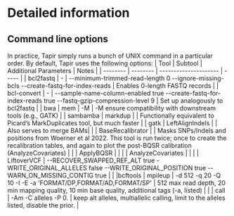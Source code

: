 # Detailed information


## Command line options
In practice, Tapir simply runs a bunch of UNIX command in a particular order. By default, Tapir uses the following options:
|  Tool     |  Subtool | Additional Parameters | Notes |
| --------  | -------- | --------------------- | ----- |
|  bcl2fastq | -       | --minimum-trimmed-read-length 0 --ignore-missing-bcls --create-fastq-for-index-reads | Enables 0-length FASTQ records |
| bcl-convert | -      | --sample-name-column-enabled true --create-fastq-for-index-reads true --fastq-gzip-compression-level 9 | Set up analogously to bcl2fastq |
| bwa  | mem | -M | -M ensure compatibility with downstream tools (e.g., GATK) |
| sambamba | markdup |  | Functionally equivalent to Picard’s MarkDuplicates tool, but much faster |
| gatk   |  LeftAlignIndels |  | Also serves to merge BAMs|
|        | BaseRecalibrator |  | Masks SNPs/Indels and positions from Woerner et al 2022. This tool is run twice; once to create the recalibration tables, and again to plot the post-BQSR calibration (AnalyzeCovariates) |
|   | ApplyBQSR | |
|   | AnalyzeCovariates | |
|   | LiftoverVCF | --RECOVER_SWAPPED_REF_ALT true -WRITE_ORIGINAL_ALLELES false --WRITE_ORIGINAL_POSITION true --WARN_ON_MISSING_CONTIG true | |
|bcftools | mpileup | -d 512 -q 20 -Q 10 -I -E -a 'FORMAT/DP,FORMAT/AD,FORMAT/SP' | 512 max read depth, 20 min mapping quality, 10 min base quality, additional tags (-a, listed) |
|  | call | -Am -C alleles -P 0. | keep alt alleles, multiallelic calling, limit to the alleles listed, disable the prior. |






